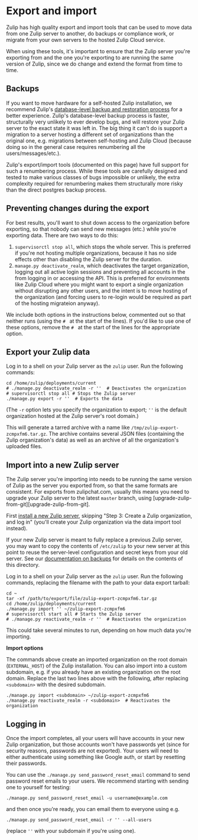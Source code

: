 # Export and import

Zulip has high quality export and import tools that can be used to move data
from one Zulip server to another, do backups or compliance work, or migrate
from your own servers to the hosted Zulip Cloud service.

When using these tools, it's important to ensure that the Zulip server
you're exporting from and the one you're exporting to are running the
same version of Zulip, since we do change and extend the format from
time to time.

## Backups

If you want to move hardware for a self-hosted Zulip installation, we
recommend Zulip's
[database-level backup and restoration process][backups] for a better
experience.  Zulip's database-level backup process is faster,
structurally very unlikely to ever develop bugs, and will restore your
Zulip server to the exact state it was left in.  The big thing it
can't do is support a migration to a server hosting a different set of
organizations than the original one, e.g. migrations between
self-hosting and Zulip Cloud (because doing so in the general case
requires renumbering all the users/messages/etc.).

Zulip's export/import tools (documented on this page) have full
support for such a renumbering process.  While these tools are
carefully designed and tested to make various classes of bugs
impossible or unlikely, the extra complexity required for renumbering
makes them structurally more risky than the direct postgres backup
process.

[backups]: ../production/maintain-secure-upgrade.html#backups

## Preventing changes during the export

For best results, you'll want to shut down access to the organization
before exporting, so that nobody can send new messages (etc.)  while
you're exporting data.  There are two ways to do this:

1. `supervisorctl stop all`, which stops the whole server.  This is
preferred if you're not hosting multiple organizations, because it has
no side effects other than disabling the Zulip server for the
duration.
1. `manage.py deactivate_realm`, which deactivates the target
organization, logging out all active login sessions and preventing all
accounts in the from logging in or accessing the API.  This is
preferred for environments like Zulip Cloud where you might want to
export a single organization without disrupting any other users, and
the intent is to move hosting of the organization (and forcing users
to re-login would be required as part of the hosting migrateion
anyway).

We include both options in the instructions below, commented out so
that neither runs (using the `# ` at the start of the lines).  If
you'd like to use one of these options, remove the `# ` at the start
of the lines for the appropriate option.

## Export your Zulip data

Log in to a shell on your Zulip server as the `zulip` user. Run the
following commands:

```
cd /home/zulip/deployments/current
# ./manage.py deactivate_realm -r ''  # Deactivates the organization
# supervisorctl stop all # Stops the Zulip server
./manage.py export -r ''  # Exports the data
```

(The `-r` option lets you specify the organization to export; `''` is
the default organization hosted at the Zulip server's root domain.)

This will generate a tarred archive with a name like
`/tmp/zulip-export-zcmpxfm6.tar.gz`.  The archive contains several
JSON files (containing the Zulip organization's data) as well as an
archive of all the organization's uploaded files.

## Import into a new Zulip server

The Zulip server you're importing into needs to be running the same
version of Zulip as the server you exported from, so that the same
formats are consistent.  For exports from zulipchat.com, usually this
means you need to upgrade your Zulip server to the latest `master`
branch, using [upgrade-zulip-from-git][upgrade-zulip-from-git].

First [install a new Zulip server](../production/install.html),
skipping "Step 3: Create a Zulip organization, and log in" (you'll
create your Zulip organization via the data import tool instead).

If your new Zulip server is meant to fully replace a previous Zulip
server, you may want to copy the contents of `/etc/zulip` to your new
server at this point to reuse the server-level configuration and
secret keys from your old server.  See our
[documentation on backups][backups] for details on the contents of
this directory.

Log in to a shell on your Zulip server as the `zulip` user. Run the
following commands, replacing the filename with the path to your data
export tarball:

```
cd ~
tar -xf /path/to/export/file/zulip-export-zcmpxfm6.tar.gz
cd /home/zulip/deployments/current
./manage.py import '' ~/zulip-export-zcmpxfm6
# supervisorctl start all # Starts the Zulip server
# ./manage.py reactivate_realm -r ''  # Reactivates the organization
```

This could take several minutes to run, depending on how much data you're
importing.

**Import options**

The commands above create an imported organization on the root domain
(`EXTERNAL_HOST`) of the Zulip installation. You can also import into a
custom subdomain, e.g. if you already have an existing organization on the
root domain. Replace the last two lines above with the following, after replacing
`<subdomain>` with the desired subdomain.

```
./manage.py import <subdomain> ~/zulip-export-zcmpxfm6
./manage.py reactivate_realm -r <subdomain>  # Reactivates the organization
```

## Logging in

Once the import completes, all your users will have accounts in your
new Zulip organization, but those accounts won't have passwords yet
(since for security reasons, passwords are not exported).
Your users will need to either authenticate using something like
Google auth, or start by resetting their passwords.

You can use the `./manage.py send_password_reset_email` command to
send password reset emails to your users.  We
recommend starting with sending one to yourself for testing:

```
./manage.py send_password_reset_email -u username@example.com
```

and then once you're ready, you can email them to everyone using e.g.
```
./manage.py send_password_reset_email -r '' --all-users
```

(replace `''` with your subdomain if you're using one).
